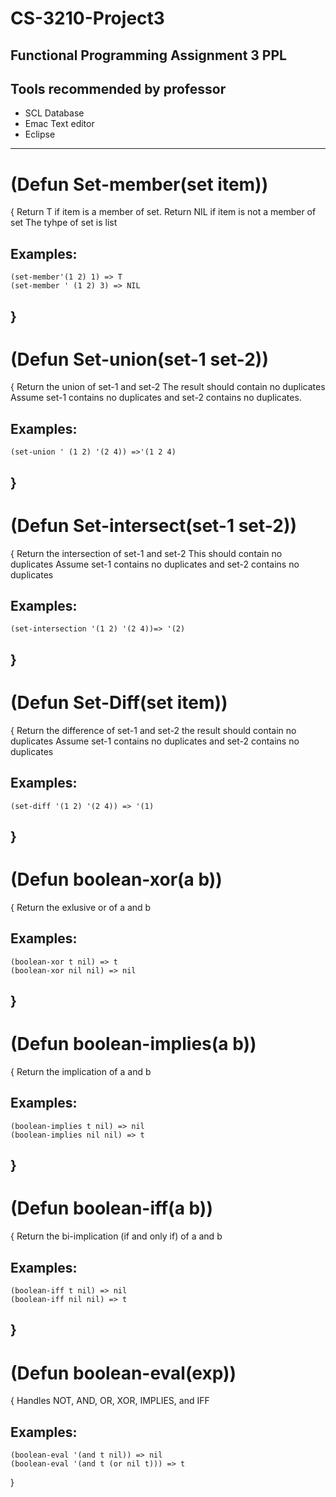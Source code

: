 # CS-3210-Project3
Functional Programming Assignment 3 PPL
------------------------------
## Tools recommended by professor
- SCL Database
- Emac Text editor
- Eclipse
-----------------------------------------
# (Defun Set-member(set item))
{
    Return T if item is a member of set.
    Return NIL if item is not a member of set
    The tyhpe of set is list
## Examples:
    (set-member'(1 2) 1) => T
    (set-member ' (1 2) 3) => NIL
}
------------------------------------------
# (Defun Set-union(set-1 set-2))
{
   Return the union of set-1 and set-2
   The result should contain no duplicates
   Assume set-1 contains no duplicates and set-2 contains no duplicates.
## Examples:
    (set-union ' (1 2) '(2 4)) =>'(1 2 4)
}
------------------------------------------
# (Defun Set-intersect(set-1 set-2))
{
    Return the intersection of set-1 and set-2
    This should contain no duplicates
    Assume set-1 contains no duplicates and set-2 contains no duplicates
## Examples:
    (set-intersection '(1 2) '(2 4))=> '(2)
}
------------------------------------------
# (Defun Set-Diff(set item))
{
    Return the difference of set-1 and set-2
    the result should contain no duplicates
    Assume set-1 contains no duplicates and set-2 contains no duplicates
## Examples:
    (set-diff '(1 2) '(2 4)) => '(1)
}
------------------------------------------
# (Defun boolean-xor(a b))
{
    Return the exlusive or of a and b
## Examples:
    (boolean-xor t nil) => t
    (boolean-xor nil nil) => nil
}
------------------------------------------
# (Defun boolean-implies(a b))
{
    Return the implication of a and b
## Examples:
    (boolean-implies t nil) => nil
    (boolean-implies nil nil) => t
}
------------------------------------------
# (Defun boolean-iff(a b))
{
    Return the bi-implication (if and only if) of a and b
## Examples:
    (boolean-iff t nil) => nil
    (boolean-iff nil nil) => t
}
------------------------------------------
# (Defun boolean-eval(exp))
{
    Handles NOT, AND, OR, XOR, IMPLIES, and IFF
## Examples:
    (boolean-eval '(and t nil)) => nil
    (boolean-eval '(and t (or nil t))) => t
}